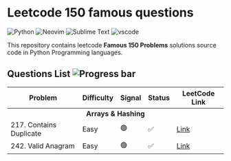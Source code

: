 <h1>Leetcode 150 famous questions </h1>
<p>
 
  <img
    src="https://img.shields.io/badge/Python-0078D7.svg?logo=python&amp;logoColor=white"
    alt="Python"
  />
  <img
    src="https://img.shields.io/badge/Neovim-57A143.svg?logo=Neovim&amp;logoColor=white"
    alt="Neovim"
  />
  <img
    src="https://img.shields.io/badge/Sublime_Text-%23575757.svg?logo=sublime-text&amp;logoColor=important"
    alt="Sublime Text"
  />
  <img
    src="https://img.shields.io/badge/Visual_Studio_Code-0078D4?logo=visual%20studio%20code&amp;logoColor=white"
    alt="vscode"
  />
</p>
<p>
  This repository contains leetcode <b>Famous 150  Problems</b> solutions source code in Python Programming languages.
</p>
<h2>Questions List <img 
    src="https://img.shields.io/badge/Progress-41%2F150-0078D4" 
    alt="Progress bar"
  /></h2>
<table>
  <thead>
    <tr>
      <th>Problem</th>
      <th>Difficulty</th>
      <th>Signal</th>
      <th>Status</th>
      <th>LeetCode Link</th>
    </tr>
  </thead>
  <tbody>
    <tr>
      <td colspan="5" align="center">
        <strong>Arrays & Hashing</strong>
      </td>
    </tr>
    <tr>
      <td>217. Contains Duplicate</td>
      <td>Easy</td>
      <td>🟢</td>
      <td>✅</td>
      <td><a href="https://leetcode.com/problems/contains-duplicate/description/">Link</a></td>
    </tr>
    <tr>
      <td>242. Valid Anagram</td>
      <td>Easy</td>
      <td>🟢</td>
      <td>✅</td>
      <td><a href="https://leetcode.com/problems/valid-anagram/description/">Link</a></td>
    </tr>
    <!-- <tr>
      <td>Candy</td>
      <td>Hard</td>
      <td>🔴</td>
      <td></td>
    </tr>
    <tr>
      <td>Jump Game</td>
      <td>Medium</td>
      <td>🟡</td>
      <td></td>
    </tr> -->
    
   
  </tbody>
</table>